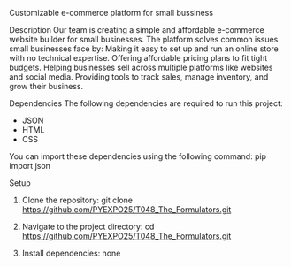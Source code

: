 Customizable e-commerce platform for small bussiness

Description
Our team is creating a simple and affordable e-commerce website builder for small businesses.
The platform solves common issues small businesses face by:
Making it easy to set up and run an online store with no technical expertise.
Offering affordable pricing plans to fit tight budgets.
Helping businesses sell across multiple platforms like websites and social media.
Providing tools to track sales, manage inventory, and grow their business.

Dependencies
The following dependencies are required to run this project:
- JSON 
- HTML
- CSS

You can import these dependencies using the following command:
pip import json

Setup
1. Clone the repository:
git clone https://github.com/PYEXPO25/T048_The_Formulators.git
2. Navigate to the project directory:
cd https://github.com/PYEXPO25/T048_The_Formulators.git

3. Install dependencies:
    none




